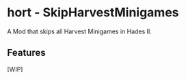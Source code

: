# hort - SkipHarvestMinigames

A Mod that skips all Harvest Minigames in Hades II.

## Features

[WIP]